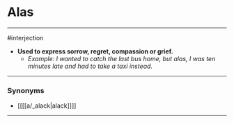 # Alas
---
#interjection
- **Used to express sorrow, regret, compassion or grief.**
	- _Example: I wanted to catch the last bus home, but alas, I was ten minutes late and had to take a taxi instead._
---
### Synonyms
- [[[[a/_alack|alack]]]]
---
